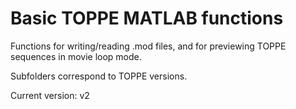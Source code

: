 # Basic TOPPE MATLAB functions

Functions for writing/reading .mod files, and for previewing TOPPE sequences in movie loop mode.

Subfolders correspond to TOPPE versions.

Current version: v2


